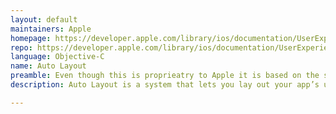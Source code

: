 ```yaml
---
layout: default
maintainers: Apple
homepage: https://developer.apple.com/library/ios/documentation/UserExperience/Conceptual/AutolayoutPG/index.html
repo: https://developer.apple.com/library/ios/documentation/UserExperience/Conceptual/AutolayoutPG/index.html
language: Objective-C
name: Auto Layout
preamble: Even though this is proprieatry to Apple it is based on the same algorithm
description: Auto Layout is a system that lets you lay out your app’s user interface by creating a mathematical description of the relationships between the elements. You define these relationships in terms of constraints either on individual elements, or between sets of elements. Using Auto Layout, you can create a dynamic and versatile interface that responds appropriately to changes in screen size, device orientation, and localization.

---
```

